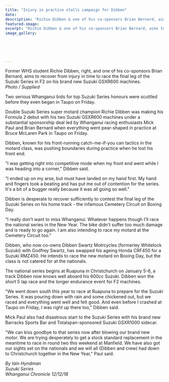 ```yaml
---
title: "Injury in practice stalls campaign for Dibben"
date: 
description: "Richie Dibben & one of his co-sponsors Brian Bernard, aims to recover from injury in time to race the final leg of the Suzuki Series in F2..."
featured-image: 
excerpt: "Richie Dibben & one of his co-sponsors Brian Bernard, aims to recover from injury in time to race the final leg of the Suzuki Series in F2."
image_gallery:
    
    
    
    
    
---
```


<p><span>Former WHS student Richie Dibben, right, and one of his co-sponsors Brian Bernard, aims to recover from injury in time to race the final leg of the Suzuki Series in F2 on his brand new Suzuki GSXR600 machines.</span><br /><em>Photo / Supplied</em></p>
<p class="element element-paragraph">Two serious Whanganui bids for top Suzuki Series honours were scuttled before they even began in Taupo on Friday.</p>
<p class="element element-paragraph">Double Suzuki Series super motard champion Richie Dibben was making his Formula 2 debut with his two Suzuki GSXR600 machines under a substantial sponsorship deal led by Whanganui racing enthusiasts Mick Paul and Brian Bernard when everything went pear-shaped in practice at Bruce McLaren Park in Taupo on Friday.</p>
<p class="element element-paragraph">Dibben, known for his front-running catch-me-if-you can tactics in the motard class, was pushing boundaries during practice when he lost his front end.</p>
<p class="element element-paragraph">"I was getting right into competitive mode when my front end went while I was heading into a corner," Dibben said.</p>
<p class="element element-paragraph">"I ended up on my arse, but must have landed on my hand first. My hand and fingers took a beating and has put me out of contention for the series. It's a bit of a bugger really because it was all going so well."</p>
<p class="element element-paragraph">Dibben is desperate to recover sufficiently to contest the final leg of the Suzuki Series on his home track - the infamous Cemetery Circuit on Boxing Day.</p>
<p class="element element-paragraph">"I really don't want to miss Whanganui. Whatever happens though I'll race the national series in the New Year. The bike didn't suffer too much damage and is ready to go again. I am also intending to race my motard at the Cemetery Circuit too."</p>
<p class="element element-paragraph">Dibben, who now co-owns Dibben Swartz Motrcycles (formerley Whitelock Suzuki) with Godfrey Swartz, has swapped his ageing Honda CRF450 for a Suzuki RMZ450. He intends to race the new motard on Boxing Day, but the class is not catered for at the nationals.</p>
<p class="element element-paragraph">The national series begins at Ruapuna in Christchurch on January 5-6, a track Dibben now knows well aboard his 600cc Suzuki. Dibben won the short 5 lap race and the longer endurance event for F2 machines.</p>
<p class="element element-paragraph">"We went down south this year to race at Ruapuna to prepare for the Suzuki Series. It was pouring down with rain and some chickened out, but we raced and everything went well and felt good. And even before I crashed at Taupo on Friday, I was right up there too," Dibben said.</p>
<p class="element element-paragraph">Mick Paul also had disastrous start to the Suzuki Series with his brand new Barracks Sports Bar and Totalspan-sponsored Suzuki GSXR1000 sidecar.</p>
<p class="element element-paragraph">"We can kiss goodbye to that series now after blowing our brand new motor. We are trying desperately to get a stock standard replacement in the meantime to race in round two this weekend at Manfield. We have also got our sights set on the nationals and we will all (Dibben and crew) had down to Christchurch together in the New Year," Paul said.</p>
<p><em>By Iain Hyndman<br />Suzuki Series<br />Whanganui Chronicle 12/12/18</em></p>

